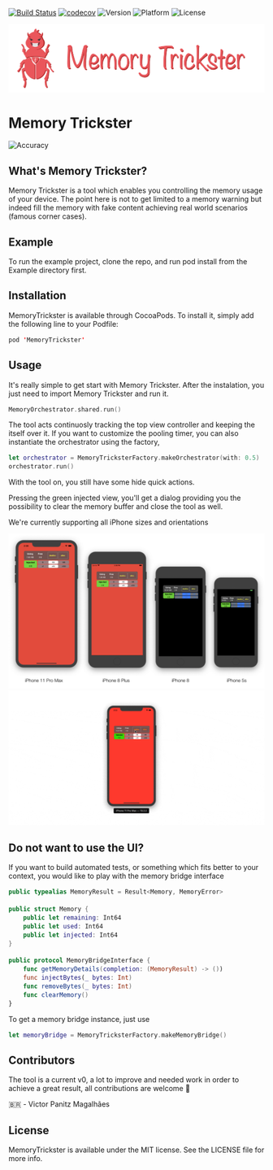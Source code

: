 [![Build Status](https://travis-ci.com/victorpanitz/MemoryTrickster.svg?branch=master)](https://travis-ci.com/victorpanitz/MemoryTrickster)
[![codecov](https://codecov.io/gh/victorpanitz/MemoryTrickster/branch/master/graph/badge.svg)](https://codecov.io/gh/victorpanitz/MemoryTrickster)
![Version](https://cocoapod-badges.herokuapp.com/v/MemoryTrickster/badge.svg)
![Platform](https://cocoapod-badges.herokuapp.com/p/MemoryTrickster/badge.svg)
![License](https://cocoapod-badges.herokuapp.com/l/MemoryTrickster/badge.svg)


![Banner](/resources/banner.png)

# Memory Trickster

![Accuracy](/resources/memTAccuracy.gif)

## What's Memory Trickster?

Memory Trickster is a tool which enables you controlling the memory usage of your device. The point here is not to get limited to a memory warning but indeed fill the memory with fake content achieving real world scenarios (famous corner cases).

## Example

To run the example project, clone the repo, and run pod install from the Example directory first.

## Installation

MemoryTrickster is available through CocoaPods. To install it, simply add the following line to your Podfile:

```Swift
pod 'MemoryTrickster'
```

## Usage

It's really simple to get start with Memory Trickster. After the instalation, you just need to import Memory Trickster and run it.

```Swift
MemoryOrchestrator.shared.run()
```

The tool acts continuosly tracking the top view controller and keeping the itself over it.
If you want to customize the pooling timer, you can also instantiate the orchestrator using the factory,

```Swift
let orchestrator = MemoryTricksterFactory.makeOrchestrator(with: 0.5)
orchestrator.run()
```

With the tool on, you still have some hide quick actions.

Pressing the green injected view, you'll get a dialog providing you the possibility to clear the memory buffer and close the tool as well.

We're currently supporting all iPhone sizes and orientations

![Sizes](/resources/deviceSizes.png)
![Orientation](/resources/gestureMT.gif)

## Do not want to use the UI?

If you want to build automated tests, or something which fits better to your context, you would like to play with the memory bridge interface

```Swift
public typealias MemoryResult = Result<Memory, MemoryError>

public struct Memory {
    public let remaining: Int64
    public let used: Int64
    public let injected: Int64
}

public protocol MemoryBridgeInterface {
    func getMemoryDetails(completion: (MemoryResult) -> ())
    func injectBytes(_ bytes: Int)
    func removeBytes(_ bytes: Int)
    func clearMemory()
}
```

To get a memory bridge instance, just use

```Swift
let memoryBridge = MemoryTricksterFactory.makeMemoryBridge()
```

## Contributors

The tool is a current v0, a lot to improve and needed work in order to achieve a great result, all contributions are welcome 🙏

🇧🇷 - Victor Panitz Magalhães

## License

MemoryTrickster is available under the MIT license. See the LICENSE file for more info.
